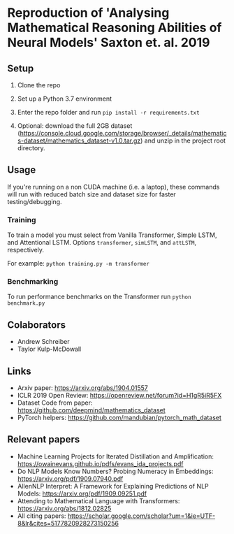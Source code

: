 # Reproduction of 'Analysing Mathematical Reasoning Abilities of Neural Models' Saxton et. al. 2019

## Setup
1) Clone the repo

2) Set up a Python 3.7 environment

3) Enter the repo folder and run `pip install -r requirements.txt`

4) Optional: download the full 2GB dataset (https://console.cloud.google.com/storage/browser/_details/mathematics-dataset/mathematics_dataset-v1.0.tar.gz) and unzip in the project root directory.

## Usage
If you're running on a non CUDA machine (i.e. a laptop), these commands will run with reduced batch size and dataset size for faster testing/debugging.

### Training
To train a model you must select from Vanilla Transformer, Simple LSTM, and Attentional LSTM. Options `transformer`, `simLSTM`, and `attLSTM`, respectively.

For example:
`python training.py -m transformer`

### Benchmarking
To run performance benchmarks on the Transformer run
`python benchmark.py`

## Colaborators 

- Andrew Schreiber 
- Taylor Kulp-McDowall

## Links

- Arxiv paper: https://arxiv.org/abs/1904.01557
- ICLR 2019 Open Review: https://openreview.net/forum?id=H1gR5iR5FX
- Dataset Code from paper: https://github.com/deepmind/mathematics_dataset
- PyTorch helpers: https://github.com/mandubian/pytorch_math_dataset

## Relevant papers

- Machine Learning Projects for Iterated Distillation and Amplification: https://owainevans.github.io/pdfs/evans_ida_projects.pdf
- Do NLP Models Know Numbers? Probing Numeracy in Embeddings: https://arxiv.org/pdf/1909.07940.pdf
- AllenNLP Interpret:
A Framework for Explaining Predictions of NLP Models: https://arxiv.org/pdf/1909.09251.pdf
- Attending to Mathematical Language with Transformers: https://arxiv.org/abs/1812.02825
- All citing papers: https://scholar.google.com/scholar?um=1&ie=UTF-8&lr&cites=5177820928273150256

